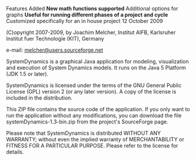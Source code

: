 Features Added
**New math functions supported** Additional options for graphs
**Useful for running different phases of a project and cycle** Customized specifically for an in house project
12 October 2009

(C)opyright 2007-2009, by Joachim Melcher, Institut AIFB, Karlsruher Institut fuer Technologie (KIT), Germany

e-mail: melcher@users.sourceforge.net

SystemDynamics is a graphical Java application for modeling, visualization and execution
of System Dynamics models. It runs on the Java 5 Platform (JDK 1.5 or later).

SystemDynamics is licensed under the terms of the GNU General Public License (GPL)
version 2 (or any later version). A copy of the license is included in the distribution.

This ZIP file contains the source code of the application. If you only want to run the
application without any modifications, you can download the file
systemDynamics-1.3-bin.zip from the project's SourceForge page.

Please note that SystemDynamics is distributed WITHOUT ANY WARRANTY; without even the
implied warranty of MERCHANTABILITY or FITNESS FOR A PARTICULAR PURPOSE. Please refer
to the license for details.